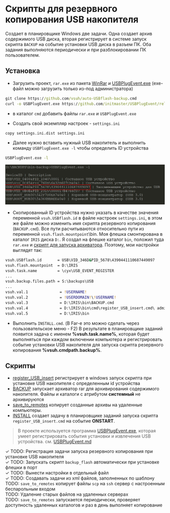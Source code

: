 # Скрипты для резервного копирования USB накопителя

Создает в планировщике Windows две задачи. Одна создает архив содержимого USB диска, вторая регистрирует в системе запуск скрипта `BACKUP` на событие установки USB диска в разъем ПК. Оба задания выполняются периодически и при разблокировании ПК пользователем.

## Установка

- Загрузить проект, `rar.exe` из пакета [WinRar](https://www.win-rar.com/download.html) и [USBPlugEvent.exe](https://github.com/initmaster/USBPlugEvent/releases/download/1.0.0/USBPlugEvent.exe) (exe-файл можно загрузить только из-под администратора)

```bat
git clone https://github.com/vsuh/auto-USBflash-backup.cmd
curl -o USBPlugEvent.exe https://github.com/initmaster/USBPlugEvent/releases/download/1.0.0/USBPlugEvent.exe
```
- в каталог `cmd` добавить файлы `rar.exe` и `USBPlugEvent.exe`

- Создать свой экземпляр настроек - `settings.ini`

```
copy settings.ini.dist settings.ini
```

- Далее нужно вставить нужный USB накопитель и выполнить команду `USBPlugEvent.exe -l` чтобы определить ID устройства

```bat
USBPlugEvent.exe -l
```

![вывод USBPlugEvent](Readme.files/image2.png)

- Скопированный ID устройства нужно указать в качестве значения переменной `vsuh.USBflash.id` в файле настроек `settings.ini`,
в этом же файле можно изменить имя скрипта резервного копирования (`BACKUP.cmd`). 
Все пути расчитываются относительно пути из переменной `vsuh.flash.mountpoint`\bin.
Моя флешка смонтирована в каталог `IRIS` диска `D:`. Я создал на флешке каталог `bin`, положил туда `rar.exe` 
и [скрипт для запуска архиватора](BACKUP.cmd). Поэтому, мои настройки выглядят так:

```bat
vsuh.USBflash.id       = USB\VID_346D&PID_5678\4390441110687449097
vsuh.flash.mountpoint  = D:\IRIS
vsuh.task.name         = \cyx\USB_EVENT_REGISTER
...
vsuh.backup.files.path = S:\backups\USB
...
vsuh.val.1              = !USERNAME!
vsuh.val.2              = !USERDOMAIN!\!USERNAME!
vsuh.val.3              = D:\IRIS\bin\BACKUP.cmd
vsuh.val.4              = D:\IRIS\bin\cmd\register_USB_insert.cmd\ admin
vsuh.val.5              = D:\IRIS\bin

```

- Выполнить `INSTALL.cmd`. (В Far-е это можно сделать через пользовательское меню - F2)
В результате в планировщике заданий появится задача с именем __%vsuh.task.name%__, которая будет выполняться при каждом включении компьютера и регистрировать событие установки USB накопителя для запуска скрипта резервного копирования  __%vsuh.cmdpath.backup%__.

## Скрипты

- [register_USB_insert](cmd/register_USB_insert.cmd) регистрирует в windows запуск скрипта при установке USB накопителя с определенным id устройства
- [BACKUP](BACKUP.cmd) запускает архиватор rar для архивирования содержимого накопителя.
Файлы и каталоги с атрибутом __системный__ не архивируются
- [save_to_remotes](cmd\save_to_remotes.cmd) копирует созданные архивы на удаленные компьютеры.
- [INSTALL](INSTALL.cmd) создает задачу в планировщике заданий запуска скрипта `register_USB_insert.cmd` на событие __ONSTART__. 

> В проекте используется программа [USBPlugEvent.exe](https://github.com/initmaster/USBPlugEvent), которая умеет регистрировать события установки и извлечения USB устройства. см. [USBPlugEvent.md](USBPlugEvent.md)


✓ TODO: Регистрация задачи запуска резервного копирования при установке USB накопителя  
✓ TODO: Запускать скрипт `backup_flash` автоматически при установке флешки в порт  
✓ TODO: Вынести настройки в отдельный файл  
✓ TODO: Создавать задачи из xml файлов, заполненных по шаблону
TODO: `save_to_remotes` копирует файлы `scp` на `ssh` сервер с настроенным беспарольным входом  
TODO: Удаление старых файлов на удаленных серверах  
TODO: `save_to_remotes` запускается периодически, проверяет доступность удаленных каталогов и раз в день выполняет копирование  
